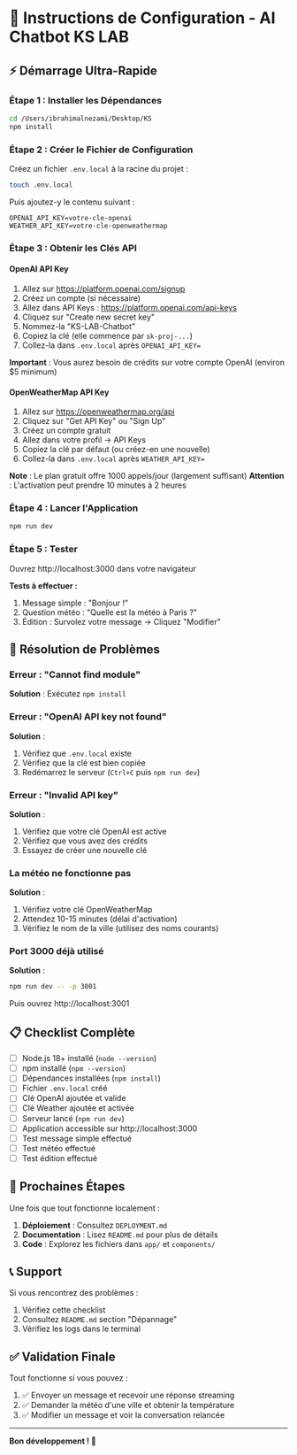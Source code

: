 # 🎯 Instructions de Configuration - AI Chatbot KS LAB

## ⚡ Démarrage Ultra-Rapide

### Étape 1 : Installer les Dépendances
```bash
cd /Users/ibrahimalnezami/Desktop/KS
npm install
```

### Étape 2 : Créer le Fichier de Configuration
Créez un fichier `.env.local` à la racine du projet :
```bash
touch .env.local
```

Puis ajoutez-y le contenu suivant :
```env
OPENAI_API_KEY=votre-cle-openai
WEATHER_API_KEY=votre-cle-openweathermap
```

### Étape 3 : Obtenir les Clés API

#### OpenAI API Key
1. Allez sur https://platform.openai.com/signup
2. Créez un compte (si nécessaire)
3. Allez dans API Keys : https://platform.openai.com/api-keys
4. Cliquez sur "Create new secret key"
5. Nommez-la "KS-LAB-Chatbot"
6. Copiez la clé (elle commence par `sk-proj-...`)
7. Collez-la dans `.env.local` après `OPENAI_API_KEY=`

**Important** : Vous aurez besoin de crédits sur votre compte OpenAI (environ $5 minimum)

#### OpenWeatherMap API Key
1. Allez sur https://openweathermap.org/api
2. Cliquez sur "Get API Key" ou "Sign Up"
3. Créez un compte gratuit
4. Allez dans votre profil → API Keys
5. Copiez la clé par défaut (ou créez-en une nouvelle)
6. Collez-la dans `.env.local` après `WEATHER_API_KEY=`

**Note** : Le plan gratuit offre 1000 appels/jour (largement suffisant)
**Attention** : L'activation peut prendre 10 minutes à 2 heures

### Étape 4 : Lancer l'Application
```bash
npm run dev
```

### Étape 5 : Tester
Ouvrez http://localhost:3000 dans votre navigateur

**Tests à effectuer :**
1. Message simple : "Bonjour !"
2. Question météo : "Quelle est la météo à Paris ?"
3. Édition : Survolez votre message → Cliquez "Modifier"

## 🐛 Résolution de Problèmes

### Erreur : "Cannot find module"
**Solution** : Exécutez `npm install`

### Erreur : "OpenAI API key not found"
**Solution** : 
1. Vérifiez que `.env.local` existe
2. Vérifiez que la clé est bien copiée
3. Redémarrez le serveur (`Ctrl+C` puis `npm run dev`)

### Erreur : "Invalid API key"
**Solution** :
1. Vérifiez que votre clé OpenAI est active
2. Vérifiez que vous avez des crédits
3. Essayez de créer une nouvelle clé

### La météo ne fonctionne pas
**Solution** :
1. Vérifiez votre clé OpenWeatherMap
2. Attendez 10-15 minutes (délai d'activation)
3. Vérifiez le nom de la ville (utilisez des noms courants)

### Port 3000 déjà utilisé
**Solution** :
```bash
npm run dev -- -p 3001
```
Puis ouvrez http://localhost:3001

## 📋 Checklist Complète

- [ ] Node.js 18+ installé (`node --version`)
- [ ] npm installé (`npm --version`)
- [ ] Dépendances installées (`npm install`)
- [ ] Fichier `.env.local` créé
- [ ] Clé OpenAI ajoutée et valide
- [ ] Clé Weather ajoutée et activée
- [ ] Serveur lancé (`npm run dev`)
- [ ] Application accessible sur http://localhost:3000
- [ ] Test message simple effectué
- [ ] Test météo effectué
- [ ] Test édition effectué

## 🚀 Prochaines Étapes

Une fois que tout fonctionne localement :

1. **Déploiement** : Consultez `DEPLOYMENT.md`
2. **Documentation** : Lisez `README.md` pour plus de détails
3. **Code** : Explorez les fichiers dans `app/` et `components/`

## 📞 Support

Si vous rencontrez des problèmes :
1. Vérifiez cette checklist
2. Consultez `README.md` section "Dépannage"
3. Vérifiez les logs dans le terminal

## ✅ Validation Finale

Tout fonctionne si vous pouvez :
1. ✅ Envoyer un message et recevoir une réponse streaming
2. ✅ Demander la météo d'une ville et obtenir la température
3. ✅ Modifier un message et voir la conversation relancée

---

**Bon développement ! 🎉**

